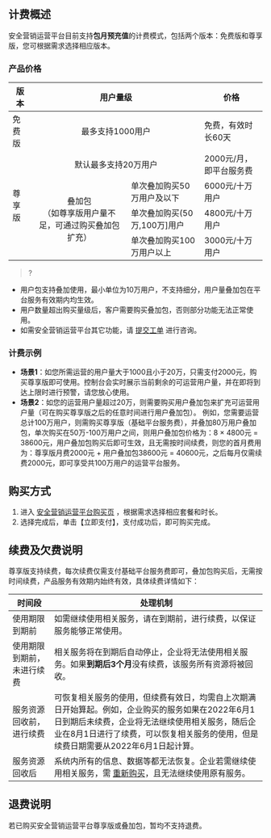 ## 计费概述
安全营销运营平台目前支持**包月预充值**的计费模式，包括两个版本：免费版和尊享版，您可根据需求选择相应版本。

### 产品价格
<table>
<thead>
<tr>
<th style="text-align:center;">版本</th>
<th colspan="2" style="text-align:center;">用户量级</th>
<th style="text-align:center;">价格</th>
</tr>
</thead>
<tbody><tr>
<td>免费版</td>
<td colspan="2" style="text-align:center;">最多支持1000用户</td>
<td>免费，有效时长60天</td>
</tr>
<tr>
<td rowspan="4">尊享版</td>
<td colspan="2" style="text-align:center;">默认最多支持20万用户</td>
<td>2000元/月，即平台服务费</td>
</tr>
<tr>
<td rowspan="3"  style="text-align:center;">叠加包<br>（如尊享版用户量不足，可通过购买叠加包扩充）</td>
<td>单次叠加购买50万用户及以下</td>
<td>6000元/十万用户</td>
</tr>
<tr>
<td>单次叠加购买(50万,100万]用户</td>
<td>4800元/十万用户</td>
</tr>
<tr>
<td>单次叠加购买100万用户以上</td>
<td>3000元/十万用户</td>
</tr>
</tbody></table>

>?
- 用户包支持叠加使用，最小单位为10万用户，不支持细分，用户量叠加包在平台服务有效期内均生效。
- 用户数量超出购买量级后，客户需要购买叠加包，否则部分功能无法正常使用。
- 如需安全营销运营平台其它功能，请 [提交工单](https://console.cloud.tencent.com/workorder/category?level1_id=517&level2_id=727&source=0&data_title=%E5%85%B6%E4%BB%96%E8%85%BE%E8%AE%AF%E4%BA%91%E4%BA%A7%E5%93%81&level3_id=728&radio_title=%E5%8A%9F%E8%83%BD%E5%92%A8%E8%AF%A2&queue=3026&scene_code=17783&step=2) 进行咨询。

### 计费示例
- **场景1**：如您所需运营的用户量大于1000且小于20万，只需支付2000元，购买尊享版即可使用。控制台会实时展示当前剩余的可运营用户量，并在即将到达上限时进行预警，请您放心使用。
- **场景2**：如您的运营用户量超过20万，则需要购买用户叠加包来扩充可运营用户量（可在购买尊享版之后的任意时间进行用户叠加包）。
例如，您需要运营总计100万用户，则需购买尊享版（基础平台服务费），并叠加80万用户叠加包，单次购买在50万-100万用户之间，则用户叠加包价格为：8 × 4800元 = 38600元，用户叠加包购买后即可生效，且无需按时间续费，则您的首月费用为：尊享版月费2000元 + 用户叠加包38600元 = 40600元，之后每月仅需续费2000元，即可享受共100万用户的运营平台服务。






## 购买方式
1. 进入 [安全营销运营平台购买页](https://buy.cloud.tencent.com/smop) ，根据需求选择相应套餐和时长。
2. 选择完成后，单击【立即支付】，支付成功后，即可购买完成。

## 续费及欠费说明
尊享版支持续费，每次续费仅需支付基础平台服务费即可，叠加包购买后，无需按时间续费，产品服务有效期内始终有效，具体续费详情如下：

|时间段	|处理机制|
|---|--|
使用期限到期前|	如需继续使用相关服务，请在到期前，进行续费，以保证服务能够正常使用。
使用期限到期前，未进行续费	|相关服务将在到期后自动停止，企业将无法使用相关服务。如果**到期后3个月**没有续费，该服务所有资源将被回收。
服务资源回收前，进行续费	|可恢复相关服务的使用，但续费有效日，均需自上次期满日开始算起。例如，企业购买的服务如果在2022年6月1日到期后未续费，企业将无法继续使用相关服务，随后企业在8月1日进行了续费，可以恢复相关服务的使用，但是续费日期需要从2022年6月1日起计算。
服务资源回收后|	系统内所有的信息、数据等都无法恢复。企业若需继续使用相关服务，需 [重新购买]()，且无法继续使用原有服务。

## 退费说明
若已购买安全营销运营平台尊享版或叠加包，暂均不支持退费。


